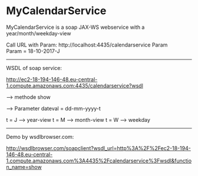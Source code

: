 # MyCalendarService
MyCalendarService is a soap JAX-WS webservice with a year/month/weekday-view
               
Call URL with Param:
http://localhost:4435/calendarservice Param  
Param = 18-10-2017-J                                                
                                                
________________________________
WSDL of soap service:     

http://ec2-18-194-146-48.eu-central-1.compute.amazonaws.com:4435/calendarservice?wsdl

--> methode show

--> Parameter dateval = dd-mm-yyyy-t

t = J --> year-view
t = M --> month-view
t = W --> weekday
________________________________

Demo by wsdlbrowser.com: 

http://wsdlbrowser.com/soapclient?wsdl_url=http%3A%2F%2Fec2-18-194-146-48.eu-central-1.compute.amazonaws.com%3A4435%2Fcalendarservice%3Fwsdl&function_name=show
